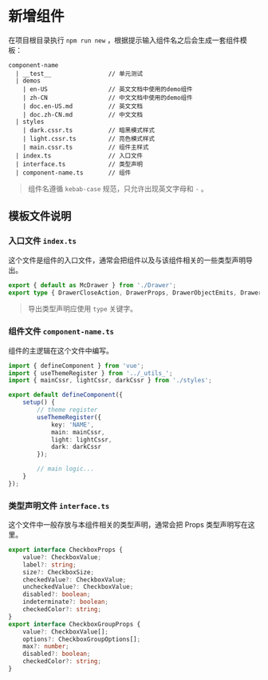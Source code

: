 # 新增组件

在项目根目录执行 `npm run new` ，根据提示输入组件名之后会生成一套组件模板：

```text
component-name
  | __test__                // 单元测试
  | demos
    | en-US                 // 英文文档中使用的demo组件
    | zh-CN                 // 中文文档中使用的demo组件
    | doc.en-US.md          // 英文文档
    | doc.zh-CN.md          // 中文文档
  | styles
    | dark.cssr.ts          // 暗黑模式样式
    | light.cssr.ts         // 亮色模式样式
    | main.cssr.ts          // 组件主样式
  | index.ts                // 入口文件
  | interface.ts            // 类型声明
  | component-name.ts       // 组件
```

> 组件名遵循 `kebab-case` 规范，只允许出现英文字母和 `-` 。

## 模板文件说明

### 入口文件 `index.ts`

这个文件是组件的入口文件，通常会把组件以及与该组件相关的一些类型声明导出。

```ts
export { default as McDrawer } from './Drawer';
export type { DrawerCloseAction, DrawerProps, DrawerObjectEmits, DrawerExposeInstance, DrawerAppearDirection } from './interface';
```

> 导出类型声明应使用 `type` 关键字。

### 组件文件 `component-name.ts`

组件的主逻辑在这个文件中编写。

```ts
import { defineComponent } from 'vue';
import { useThemeRegister } from '../_utils_';
import { mainCssr, lightCssr, darkCssr } from './styles';

export default defineComponent({
    setup() {
        // theme register
        useThemeRegister({
            key: 'NAME',
            main: mainCssr,
            light: lightCssr,
            dark: darkCssr
        });

        // main logic...
    }
});
```

### 类型声明文件 `interface.ts`

这个文件中一般存放与本组件相关的类型声明，通常会把 Props 类型声明写在这里。

```ts
export interface CheckboxProps {
    value?: CheckboxValue;
    label?: string;
    size?: CheckboxSize;
    checkedValue?: CheckboxValue;
    uncheckedValue?: CheckboxValue;
    disabled?: boolean;
    indeterminate?: boolean;
    checkedColor?: string;
}
export interface CheckboxGroupProps {
    value?: CheckboxValue[];
    options?: CheckboxGroupOptions[];
    max?: number;
    disabled?: boolean;
    checkedColor?: string;
}
```
